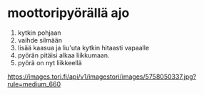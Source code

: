 # moottoripyörällä ajo

1. kytkin pohjaan
2. vaihde silmään
3. lisää kaasua ja liu'uta kytkin hitaasti vapaalle
4. pyörän pitäisi alkaa liikkumaan.
5. pyörä on nyt liikkeellä

https://images.tori.fi/api/v1/imagestori/images/5758050337.jpg?rule=medium_660
